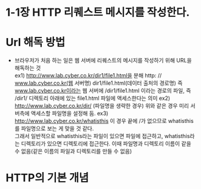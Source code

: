 # 1-1장 HTTP 리퀘스트 메시지를 작성한다.


# Url 해독 방법
  - 브라우저가 처음 하는 일은 웹 서버에 리퀘스트의 메시지를 작성하기 위해 URL을 해독하는 것<br/>
  ex1) http://www.lab.cyber.co.kr/dir1/file1.html을 분해
      http:   //   www.lab.cyber.co.kr(웹 서버명)   dir1/file1.html(데이터 출처의 경로명)
      즉 www.lab.cyber.co.kr이라는 웹 서버에 /dir1/file1.html 이라는 경로의 파일, 즉 /dir1/ 디렉토리 아래에 있는 file1.html 파일에 액세스한다는 의미
  ex2) http://www.lab.cyber.co.kr/dir/ (파일명을 생략한 경우)
      위와 같은 경우 미리 서버측에 액세스할 파일명을 설정해 둠.
  ex3) http://www.lab.cyber.co.kr/whatisthis
      이 경우 끝에 /가 없으므로 whatisthis를 파일명으로 보는 게 맞을 것 같다.<br/>
      그래서 일반적으로 whatisthis라는 파일이 있으면 파일에 접근하고, whatisthis라는 디렉토리가 있으면 디렉토리에 접근한다.
      이때 파일명과 디렉토리 이름이 같을 수 없음(같은 이름의 파일과 디렉토리를 만들 수 없음)

# HTTP의 기본 개념
  
  

